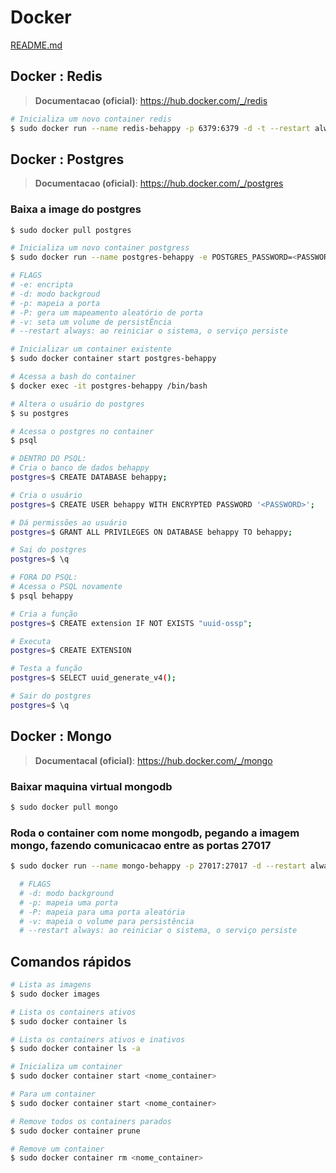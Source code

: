 # Docker

[README.md](../README.md)

## Docker : Redis

> **Documentacao (oficial)**: https://hub.docker.com/_/redis

```bash
# Inicializa um novo container redis
$ sudo docker run --name redis-behappy -p 6379:6379 -d -t --restart always redis:alpine
```

## Docker : Postgres

> **Documentacao (oficial)**: https://hub.docker.com/_/postgres

### Baixa a image do postgres

```bash
$ sudo docker pull postgres
```

```bash
# Inicializa um novo container postgress
$ sudo docker run --name postgres-behappy -e POSTGRES_PASSWORD=<PASSWORD> -d -p 127.0.0.1:6870:5432 --restart always postgres

# FLAGS
# -e: encripta
# -d: modo backgroud
# -p: mapeia a porta
# -P: gera um mapeamento aleatório de porta
# -v: seta um volume de persistÊncia
# --restart always: ao reiniciar o sistema, o serviço persiste

# Inicializar um container existente
$ sudo docker container start postgres-behappy

# Acessa a bash do container
$ docker exec -it postgres-behappy /bin/bash

# Altera o usuário do postgres
$ su postgres

# Acessa o postgres no container
$ psql

# DENTRO DO PSQL:
# Cria o banco de dados behappy
postgres=$ CREATE DATABASE behappy;

# Cria o usuário
postgres=$ CREATE USER behappy WITH ENCRYPTED PASSWORD '<PASSWORD>';

# Dá permissões ao usuário
postgres=$ GRANT ALL PRIVILEGES ON DATABASE behappy TO behappy;

# Sai do postgres
postgres=$ \q

# FORA DO PSQL:
# Acessa o PSQL novamente
$ psql behappy

# Cria a função
postgres=$ CREATE extension IF NOT EXISTS "uuid-ossp";

# Executa
postgres=$ CREATE EXTENSION

# Testa a função
postgres=$ SELECT uuid_generate_v4();

# Sair do postgres
postgres=$ \q
```

## Docker : Mongo

> **Documentacal (oficial)**: https://hub.docker.com/_/mongo

### Baixar maquina virtual mongodb

```bash
$ sudo docker pull mongo
```

### Roda o container com nome mongodb, pegando a imagem mongo, fazendo comunicacao entre as portas 27017

```bash
$ sudo docker run --name mongo-behappy -p 27017:27017 -d --restart always mongo

  # FLAGS
  # -d: modo background
  # -p: mapeia uma porta
  # -P: mapeia para uma porta aleatória
  # -v: mapeia o volume para persistência
  # --restart always: ao reiniciar o sistema, o serviço persiste
```

## Comandos rápidos

```bash
# Lista as imagens
$ sudo docker images

# Lista os containers ativos
$ sudo docker container ls

# Lista os containers ativos e inativos
$ sudo docker container ls -a

# Inicializa um container
$ sudo docker container start <nome_container>

# Para um container
$ sudo docker container start <nome_container>

# Remove todos os containers parados
$ sudo docker container prune

# Remove um container
$ sudo docker container rm <nome_container>
```
